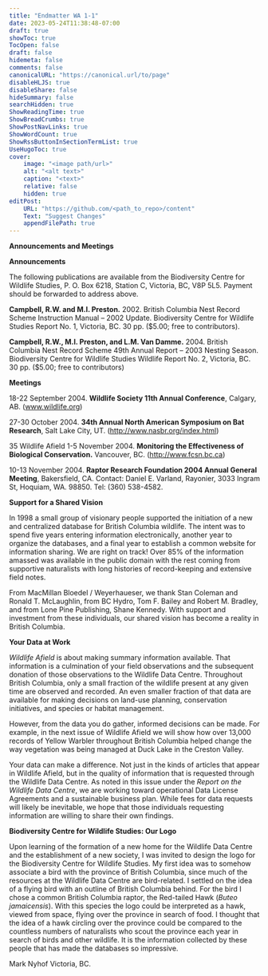 ```yaml
---
title: "Endmatter WA 1-1"
date: 2023-05-24T11:38:48-07:00
draft: true
showToc: true
TocOpen: false
draft: false
hidemeta: false
comments: false
canonicalURL: "https://canonical.url/to/page"
disableHLJS: true 
disableShare: false
hideSummary: false
searchHidden: true
ShowReadingTime: true
ShowBreadCrumbs: true
ShowPostNavLinks: true
ShowWordCount: true
ShowRssButtonInSectionTermList: true
UseHugoToc: true
cover:
    image: "<image path/url>" 
    alt: "<alt text>" 
    caption: "<text>" 
    relative: false
    hidden: true
editPost:
    URL: "https://github.com/<path_to_repo>/content"
    Text: "Suggest Changes" 
    appendFilePath: true 
---
```


**Announcements and Meetings**

**Announcements** 

The following publications are available from the Biodiversity Centre for Wildlife Studies, P. O. Box 6218, Station C, Victoria, BC, V8P 5L5. Payment should be forwarded to address above. 

**Campbell, R.W. and M.I. Preston.** 2002. British Columbia Nest Record Scheme Instruction Manual – 2002 Update. Biodiversity Centre for Wildlife Studies Report No. 1, Victoria, BC. 30 pp. ($5.00; free to contributors). 

**Campbell, R.W., M.I. Preston, and L.M. Van Damme.** 2004. British Columbia Nest Record Scheme 49th Annual Report – 2003 Nesting Season. Biodiversity Centre for Wildlife Studies Wildlife Report No. 2, Victoria, BC. 30 pp. ($5.00; free to contributors) 

**Meetings** 

18-22 September 2004. **Wildlife Society 11th Annual Conference**, Calgary, AB. (www.wildlife.org) 

27-30 October 2004. **34th Annual North American Symposium on Bat Research**, Salt Lake City, UT. (http://www.nasbr.org/index.html)

35 Wildlife Afield 1-5 November 2004. **Monitoring the Effectiveness of Biological Conservation.** Vancouver, BC. (http://www.fcsn.bc.ca) 

10-13 November 2004. **Raptor Research Foundation 2004 Annual General Meeting**, Bakersfield, CA. Contact: Daniel E. Varland, Rayonier, 3033 Ingram St, Hoquiam, WA. 98850. Tel: (360) 538-4582.

**Support for a Shared Vision**

In 1998 a small group of visionary people supported the initiation of a new and centralized database for British Columbia wildlife. The intent was to spend five years entering information electronically, another year to organize the databases, and a final year to establish a common website for information sharing. We are right on track! Over 85% of the information amassed was available in the public domain with the rest coming from supportive naturalists with long histories of record-keeping and extensive field notes. 

From MacMillan Bloedel / Weyerhaueser, we thank Stan Coleman and Ronald T. McLaughlin, from BC Hydro, Tom F. Bailey and Robert M. Bradley, and from Lone Pine Publishing, Shane Kennedy. With support and investment from these individuals, our shared vision has become a reality in British Columbia. 

**Your Data at Work**

*Wildlife Afield* is about making summary information available. That information is a culmination of your field observations and the subsequent donation of those observations to the Wildlife Data Centre. Throughout British Columbia, only a small fraction of the wildlife present at any given time are observed and recorded. An even smaller fraction of that data are available for making decisions on land-use planning, conservation initiatives, and species or habitat management. 

However, from the data you do gather, informed decisions can be made. For example, in the next issue of Wildlife Afield we will show how over 13,000 records of Yellow Warbler throughout British Columbia helped change the way vegetation was being managed at Duck Lake in the Creston Valley. 

Your data can make a difference. Not just in the kinds of articles that appear in Wildlife Afield, but in the quality of information that is requested through the Wildlife Data Centre. As noted in this issue under the *Report on the Wildlife Data Centre*, we are working toward operational Data License Agreements and a sustainable business plan. While fees for data requests will likely be inevitable, we hope that those individuals requesting information are willing to share their own findings.

**Biodiversity Centre for Wildlife Studies: Our Logo**

Upon learning of the formation of a new home for the Wildlife Data Centre and the establishment of a new society, I was invited to design the logo for the Biodiversity Centre for Wildlife Studies. My first idea was to somehow associate a bird with the province of British Columbia, since much of the resources at the Wildlife Data Centre are bird-related. I settled on the idea of a flying bird with an outline of British Columbia behind. For the bird I chose a common British Columbia raptor, the Red-tailed Hawk (*Buteo jamaicensis*). With this species the logo could be interpreted as a hawk, viewed from space, flying over the province in search of food. I thought that the idea of a hawk circling over the province could be compared to the countless numbers of naturalists who scout the province each year in search of birds and other wildlife. It is the information collected by these people that has made the databases so impressive. 

Mark Nyhof 
Victoria, BC.
